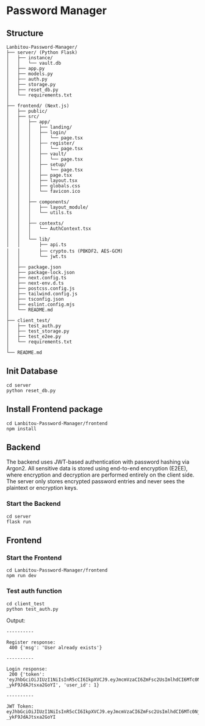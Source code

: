 # Password Manager

## Structure
```
Lanbitou-Password-Manager/
├── server/ (Python Flask)
│   ├── instance/
│   │   └── vault.db
│   ├── app.py
│   ├── models.py
│   ├── auth.py
│   ├── storage.py
│   ├── reset_db.py
│   └── requirements.txt
│
├── frontend/ (Next.js)
│   ├── public/
│   ├── src/
│   │   ├── app/
│   │   │   ├── landing/
│   │   │   ├── login/
│   │   │   │   └── page.tsx
│   │   │   ├── register/
│   │   │   │   └── page.tsx
│   │   │   ├── vault/
│   │   │   │   └── page.tsx
│   │   │   ├── setup/
│   │   │   │   └── page.tsx
│   │   │   ├── page.tsx
│   │   │   ├── layout.tsx
│   │   │   ├── globals.css
│   │   │   └── favicon.ico
│   │   │
│   │   ├── components/
│   │   │   ├── layout_module/
│   │   │   └── utils.ts
│   │   │
│   │   ├── contexts/
│   │   │   └── AuthContext.tsx
│   │   │
│   │   └── lib/
│   │       ├── api.ts
│   │       ├── crypto.ts (PBKDF2、AES‑GCM)
│   │       └── jwt.ts
│   │
│   ├── package.json
│   ├── package-lock.json
│   ├── next.config.ts
│   ├── next-env.d.ts
│   ├── postcss.config.js
│   ├── tailwind.config.js
│   ├── tsconfig.json
│   ├── eslint.config.mjs
│   └── README.md
│
├── client_test/
│   ├── test_auth.py
│   ├── test_storage.py
│   ├── test_e2ee.py
│   └── requirements.txt
│
└── README.md

```
## Init Database
```
cd server
python reset_db.py
```

## Install Frontend package 
```
cd Lanbitou-Password-Manager/frontend
npm install
```

## Backend
The backend uses JWT-based authentication with password hashing via Argon2. All sensitive data is stored using end-to-end encryption (E2EE), where encryption and decryption are performed entirely on the client side. The server only stores encrypted password entries and never sees the plaintext or encryption keys.

### Start the Backend
```
cd server
flask run
```
## Frontend

### Start the Frontend
```
cd Lanbitou-Password-Manager/frontend
npm run dev
```

### Test auth function 

```
cd client_test
python test_auth.py
```

Output:
```
----------

Register response:
 400 {'msg': 'User already exists'}

----------

Login response:
 200 {'token': 'eyJhbGciOiJIUzI1NiIsInR5cCI6IkpXVCJ9.eyJmcmVzaCI6ZmFsc2UsImlhdCI6MTc0NjU0NjYxMywianRpIjoiZjc4MGE2MTItOTJkYy00ZDZhLWFhMTAtOGZlN2E5YjljYjFkIiwidHlwZSI6ImFjY2VzcyIsInN1YiI6MSwibmJmIjoxNzQ2NTQ2NjEzLCJjc3JmIjoiNWI4ODk3YjgtMzZlMS00NzBjLTkxMTgtYjhhYzIyZGRjMTVjIiwiZXhwIjoxNzQ2NTQ3NTEzfQ.TBPFU97cJ8vIZi7mQRb1Pvod-_ykF9JdAJtsxa2GoYI', 'user_id': 1}

----------

JWT Token: eyJhbGciOiJIUzI1NiIsInR5cCI6IkpXVCJ9.eyJmcmVzaCI6ZmFsc2UsImlhdCI6MTc0NjU0NjYxMywianRpIjoiZjc4MGE2MTItOTJkYy00ZDZhLWFhMTAtOGZlN2E5YjljYjFkIiwidHlwZSI6ImFjY2VzcyIsInN1YiI6MSwibmJmIjoxNzQ2NTQ2NjEzLCJjc3JmIjoiNWI4ODk3YjgtMzZlMS00NzBjLTkxMTgtYjhhYzIyZGRjMTVjIiwiZXhwIjoxNzQ2NTQ3NTEzfQ.TBPFU97cJ8vIZi7mQRb1Pvod-_ykF9JdAJtsxa2GoYI
```